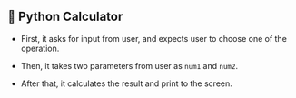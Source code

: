 ## :snake: Python Calculator

- First, it asks for input from user, and expects user to choose one of the operation.

- Then, it takes two parameters from user as `num1` and `num2`.

- After that, it calculates the result and print to the screen.

